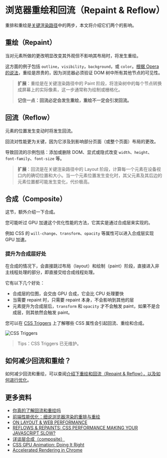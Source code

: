 # 浏览器重绘和回流（Repaint & Reflow）

重排和重绘是[关键渲染路径](https://developer.mozilla.org/zh-CN/docs/Web/Performance/Critical_rendering_path)中的两步，本文将介绍它们两个的影响。

## 重绘（Repaint）

当对元素所做的更改明显改变其外观但不影响其布局时，将发生重绘。

这方面的例子包括 `outline`，`visibility`，`background`，或 `color`。[根据 Opera 的说法](https://dev.opera.com/articles/efficient-javascript/?page=3#reflow)，重绘是昂贵的，因为浏览器必须验证 DOM 树中所有其他节点的可见性。

> **扩展**：重绘是在关键渲染路径中的 Paint 阶段，将渲染树中的每个节点转换成屏幕上的实际像素，这一步通常称为绘制或栅格化。
>
> **记住一点：回流必定会发生重绘，重绘不一定会引发回流。**

## 回流（Reflow）

元素的位置发生变动时将发生回流。

回流对性能更为关键，因为它涉及到影响部分页面（或整个页面）布局的更改。

导致回流的示例包括：添加或删除 DOM、显式或隐式改变 `width`、`height`、`font-family`、`font-size` 等。

> **扩展**：回流是在关键渲染路径中的 Layout 阶段，计算每一个元素在设备视口内的确切位置和大小。当一个元素位置发生变化时，其父元素及其后边的元素位置都可能发生变化，代价极高。

## 合成（Composite）

这节，额外介绍一下合成。

您可能听过 GPU 加速这个优化性能的方法，它其实是通过合成层来实现的。

例如 CSS 的 `will-change`、`transform`、`opacity` 等属性可以进入合成层实现 GPU 加速。

### 提升为合成层好处

在合成的情况下，会直接跳过布局（layout）和绘制（paint）阶段，直接进入非主线程处理的部分，即直接交给合成线程处理。

它有以下几个好处：

- 合成层的位图，会交由 GPU 合成，它会比 CPU 处理要快
- 当需要 repaint 时，只需要 repaint 本身，不会影响到其他的层
- 元素提升为合成层后，`transform` 和 `opacity` 才不会触发 paint，如果不是合成层，则其依然会触发 paint。

您可以在 [CSS Triggers](http://csstriggers.com/) 上了解哪些 CSS 属性会引起回流、重绘和合成。

![CSS Triggers](https://upload-images.jianshu.io/upload_images/18281896-6cf44c322592a46a.png?imageMogr2/auto-orient/strip%7CimageView2/2/w/1240)

> Tips：CSS Triggers 已无维护。

## 如何减少回流和重绘？

如何减少回流和重绘，可以查阅[介绍下重绘和回流（Repaint & Reflow），以及如何进行优化](https://github.com/Advanced-Frontend/Daily-Interview-Question/issues/24)。

## 更多资料

- [你真的了解回流和重绘吗](https://zhuanlan.zhihu.com/p/52076790)
- [前端性能优化：细说浏览器渲染的重排与重绘](http://www.imooc.com/article/45936)
- [ON LAYOUT & WEB PERFORMANCE](https://kellegous.com/j/2013/01/26/layout-performance/)
- [REFLOWS & REPAINTS: CSS PERFORMANCE MAKING YOUR JAVASCRIPT SLOW?](http://www.stubbornella.org/content/2009/03/27/reflows-repaints-css-performance-making-your-javascript-slow/)
- [详谈层合成（composite）](https://juejin.cn/post/6844903502678867981)
- [CSS GPU Animation: Doing It Right](https://www.smashingmagazine.com/2016/12/gpu-animation-doing-it-right/)
- [Accelerated Rendering in Chrome](https://web.dev/speed-layers/)
